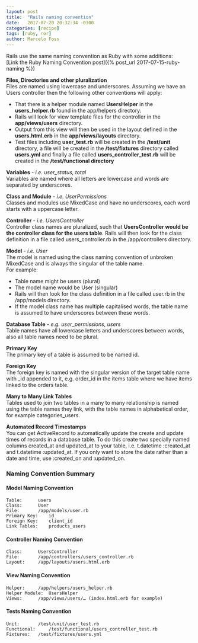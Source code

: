 ```yaml
---
layout: post
title:  "Rails naming convention"
date:   2017-07-20 20:32:34 -0300
categories: [recipe]
tags: [ruby, ror]
author: Marcelo Foss
---
```


Rails use the same naming convention as Ruby with some additions:  
[Link the Ruby Naming Convention post]({% post_url 2017-07-15-ruby-naming %})

**Files, Directories and other pluralization**    
Files are named using lowercase and underscores. Assuming we have an Users controller then the following other conventions will apply:

* That there is a helper module named **UsersHelper** in the **users_helper.rb** found in the app/helpers directory.
* Rails will look for view template files for the controller in the **app/views/users** directory.
* Output from this view will then be used in the layout defined in the **users.html.erb** in the **app/views/layouts** directory.
* Test files including **user_test.rb** will be created in the **/test/unit** directory, a file will be created in the **/test/fixtures** directory called **users.yml** and finally a file called **users_controller_test.rb** will be created in the **/test/functional directory**

**Variables** - *i.e. user_status, total*  
Variables are named where all letters are lowercase and words are separated by underscores.

**Class and Module** - *i.e. UserPermissions*  
Classes and modules use MixedCase and have no underscores, each word starts with a uppercase letter.

**Controller** - *i.e. UsersController*  
Controller class names are pluralized, such that **UsersController would be the controller class for the users table**.  Rails will then look for the class definition in a file called users_controller.rb in the /app/controllers directory.

**Model** - *i.e. User*  
The model is named using the class naming convention of unbroken MixedCase and is always the singular of the table name.  
For example:  
* Table name might be users (plural)
* The model name would be User (singular)
* Rails will then look for the class definition in a file called user.rb in the /app/models directory.
* If the model class name has multiple capitalised words, the table name is assumed to have underscores between these words.

**Database Table** - *e.g. user_permissions, users*  
Table names have all lowercase letters and underscores between words, also all table names need to be plural.

**Primary Key**  
The primary key of a table is assumed to be named id.

**Foreign Key**  
The foreign key is named with the singular version of the target table name with _id appended to it, e.g. order_id in the items table where we have items linked to the orders table.

**Many to Many Link Tables**  
Tables used to join two tables in a many to many relationship is named using the table names they link, with the table names in alphabetical order, for example categories_users.

**Automated Record Timestamps**  
You can get ActiveRecord to automatically update the create and update times of records in a database table. To do this create two specially named columns created_at and updated_at to your table, i.e. t.datetime :created_at and t.datetime :updated_at. If you only want to store the date rather than a date and time, use :created_on and :updated_on.

### Naming Convention Summary

#### Model Naming Convention

	Table: 		users
	Class: 		User
	File: 		/app/models/user.rb
	Primary Key: 	id
	Foreign Key: 	client_id
	Link Tables: 	products_users

#### Controller Naming Convention

	Class: 		UsersController
	File: 		/app/controllers/users_controller.rb
	Layout: 	/app/layouts/users.html.erb

#### View Naming Convention

	Helper: 	/app/helpers/users_helper.rb
	Helper Module:  UsersHelper
	Views: 		/app/views/users/… (index.html.erb for example)

#### Tests Naming Convention

	Unit: 		/test/unit/user_test.rb
	Functional: 	/test/functional/users_controller_test.rb
	Fixtures: 	/test/fixtures/users.yml
